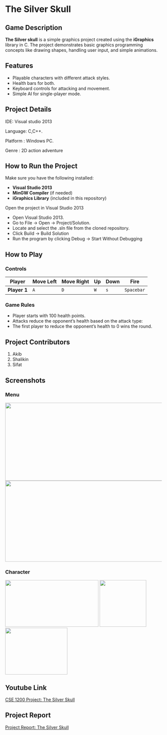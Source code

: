 # The Silver Skull

## Game Description

**The Silver skull** is a simple graphics project created using the **iGraphics** library in C. The project demonstrates basic graphics programming concepts like drawing shapes, handling user input, and simple animations.

## Features
- Playable characters with different attack styles.
- Health bars for both.
- Keyboard controls for attacking and movement.
- Simple AI for single-player mode.



## Project Details
IDE: Visual studio 2013

Language: C,C++.

Platform : Windows PC.

Genre : 2D action adventure


## How to Run the Project

Make sure you have the following installed:
- **Visual Studio 2013**
- **MinGW Compiler** (if needed)
- **iGraphics Library** (included in this repository)


Open the project in Visual Studio 2013
- Open Visual Studio 2013.
- Go to File → Open → Project/Solution.
- Locate and select the .sln file from the cloned repository.
- Click Build → Build Solution
- Run the program by clicking Debug → Start Without Debugging


## How to Play

### **Controls**
| Player       | Move Left | Move Right | Up | Down | Fire |
|-------------|----------|-----------|-----------|-------|------|
| **Player 1** | `A`      | `D`       | `W`       | `s`   | `Spacebar`  |


### **Game Rules**

- Player starts with 100 health points.
- Attacks reduce the opponent’s health based on the attack type:
- The first player to reduce the opponent’s health to 0 wins the round.


## Project Contributors

1. Akib
2. Shalikin
3. Sifat


## Screenshots

### **Menu**
<img src="https://github.com/user-attachments/assets/fb3fe3b5-d04b-4872-88c6-354e731a3324" width="600" height="250">
<img src="https://github.com/user-attachments/assets/6b394d15-e1a6-42e9-8586-b54986b22787" width="600" height="260">

### **Character**
<img src="https://github.com/user-attachments/assets/0a33c35a-d7ec-4093-8c1e-6b3060d58908" width="300" height="150">
<img src="https://github.com/user-attachments/assets/36cc8a3e-c561-4e66-a535-bbf9e89a25ad" width="150" height="150">
<img src="https://github.com/user-attachments/assets/f017c61f-38ad-45d7-a220-bb9cf2cfb7ff" width="200" height="150">

## Youtube Link
[CSE 1200 Project: The Silver Skull](https://youtu.be/i0SRfGqnV_E?si=cLoH0Q6rDRg0KibU)

## Project Report
[Project Report: The Silver Skull](https://docs.google.com/document/d/1upGvxuvAP-uEUQ4u6dcNasveLZvf-R_-/edit?usp=drive_link&ouid=101676094235054571251&rtpof=true&sd=true)
